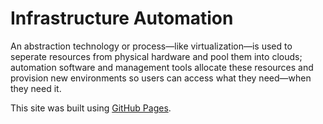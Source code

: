 # Infrastructure Automation #


An abstraction technology or process—like virtualization—is used to seperate resources from physical hardware and pool them into clouds; automation software and management tools allocate these resources and provision new environments so users can access what they need—when they need it.

This site was built using [GitHub Pages](https://docs.github.com/en/enterprise-server@3.3/get-started/writing-on-github/getting-started-with-writing-and-formatting-on-github/basic-writing-and-formatting-syntax).